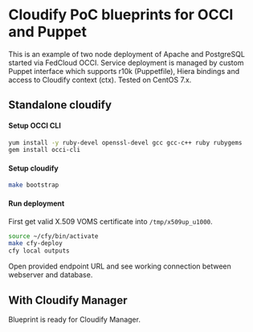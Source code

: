 # Cloudify PoC blueprints for OCCI and Puppet

This is an example of two node deployment of Apache and PostgreSQL
started via FedCloud OCCI. Service deployment is managed by custom
Puppet interface which supports r10k (Puppetfile), Hiera bindings
and access to Cloudify context (ctx). Tested on CentOS 7.x.

## Standalone cloudify

#### Setup OCCI CLI

```bash
yum install -y ruby-devel openssl-devel gcc gcc-c++ ruby rubygems
gem install occi-cli
```

#### Setup cloudify

```bash
make bootstrap
```

#### Run deployment

First get valid X.509 VOMS certificate into `/tmp/x509up_u1000`.

```bash
source ~/cfy/bin/activate
make cfy-deploy
cfy local outputs
```

Open provided endpoint URL and see working connection between
webserver and database.

## With Cloudify Manager

Blueprint is ready for Cloudify Manager.
